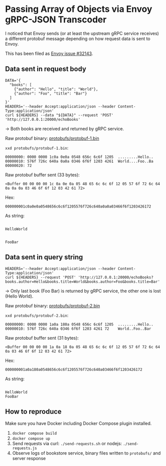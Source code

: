 # Passing Array of Objects via Envoy gRPC-JSON Transcoder

I noticed that Envoy sends (or at least the upstream gRPC service receives) a different protobuf message depending on how request data is sent to Envoy.

This has been filed as [Envoy issue #32143](https://github.com/envoyproxy/envoy/issues/32143).

## Data sent in request body

```shell
DATA='{
  "books": [
    {"author": "Hello", "title": "World"},
    {"author": "Foo", "title": "Bar"}
  ]
}'
HEADERS='--header Accept:application/json --header Content-Type:application/json'
curl ${HEADERS} --data "${DATA}" --request 'POST' 'http://127.0.0.1:20000/echoBooks'
```

-> Both books are received and returned by gRPC service.

Raw protobuf binary: [protobufs/protobuf-1.bin](protobufs/protobuf-1.bin)

`xxd protobufs/protobuf-1.bin`:
```text
00000000: 0000 0000 1c0a 0e0a 0548 656c 6c6f 1205  .........Hello..
00000010: 576f 726c 640a 0a0a 0346 6f6f 1203 4261  World....Foo..Ba
00000020: 72
```

Raw protobuf buffer sent (33 bytes):
```text
<Buffer 00 00 00 00 1c 0a 0e 0a 05 48 65 6c 6c 6f 12 05 57 6f 72 6c 64 0a 0a 0a 03 46 6f 6f 12 03 42 61 72>
```

Hex:
```text
000000001c0a0e0a0548656c6c6f1205576f726c640a0a0a03466f6f1203426172
```

As string:
```text

HelloWorld


FooBar
```

## Data sent in query string

```shell
HEADERS='--header Accept:application/json --header Content-Type:application/json'
curl ${HEADERS} --request 'POST' 'http://127.0.0.1:20000/echoBooks?books.author=Hello&books.title=World&books.author=Foo&books.title=Bar'
```

-> Only last book (Foo Bar) is returned by gRPC service, the other one is lost (Hello World).

Raw protobuf binary: [protobufs/protobuf-2.bin](protobufs/protobuf-2.bin)

`xxd protobufs/protobuf-2.bin`:
```text
00000000: 0000 0000 1a0a 180a 0548 656c 6c6f 1205  .........Hello..
00000010: 576f 726c 640a 0346 6f6f 1203 4261 72    World..Foo..Bar
```

Raw protobuf buffer sent (31 bytes):
```text
<Buffer 00 00 00 00 1a 0a 18 0a 05 48 65 6c 6c 6f 12 05 57 6f 72 6c 64 0a 03 46 6f 6f 12 03 42 61 72>
```

Hex:
```text
000000001a0a180a0548656c6c6f1205576f726c640a03466f6f1203426172
```

As string:
```text

HelloWorld
FooBar
```

## How to reproduce

Make sure you have Docker including Docker Compose plugin installed.

1. `docker compose build`
2. `docker compose up`
3. Send requests via curl: `./send-requests.sh` or nodejs: `./send-requests.js`
4. Observe logs of bookstore service, binary files written to `protobufs/` and server response